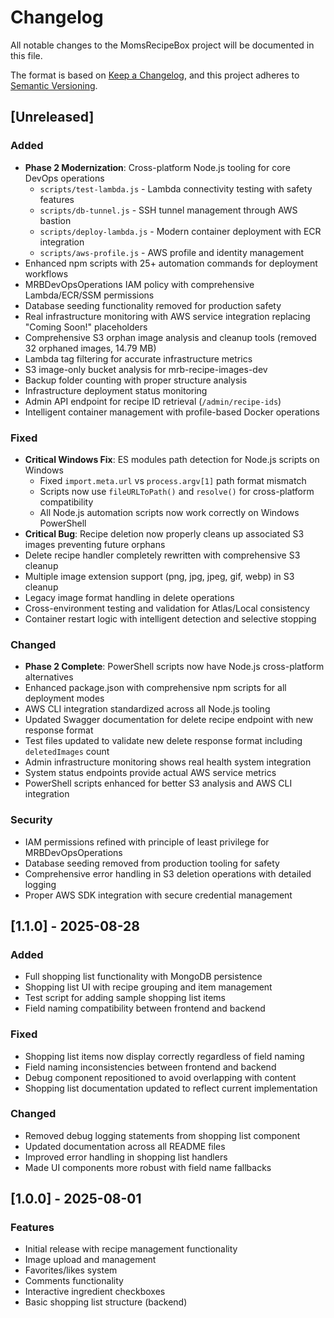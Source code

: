 # Changelog

All notable changes to the MomsRecipeBox project will be documented in this file.

The format is based on [Keep a Changelog](https://keepachangelog.com/en/1.0.0/),
and this project adheres to [Semantic Versioning](https://semver.org/spec/v2.0.0.html).

## [Unreleased]

### Added

- **Phase 2 Modernization**: Cross-platform Node.js tooling for core DevOps operations
  - `scripts/test-lambda.js` - Lambda connectivity testing with safety features
  - `scripts/db-tunnel.js` - SSH tunnel management through AWS bastion
  - `scripts/deploy-lambda.js` - Modern container deployment with ECR integration
  - `scripts/aws-profile.js` - AWS profile and identity management
- Enhanced npm scripts with 25+ automation commands for deployment workflows
- MRBDevOpsOperations IAM policy with comprehensive Lambda/ECR/SSM permissions
- Database seeding functionality removed for production safety
- Real infrastructure monitoring with AWS service integration replacing "Coming Soon!" placeholders
- Comprehensive S3 orphan image analysis and cleanup tools (removed 32 orphaned images, 14.79 MB)
- Lambda tag filtering for accurate infrastructure metrics
- S3 image-only bucket analysis for mrb-recipe-images-dev
- Backup folder counting with proper structure analysis
- Infrastructure deployment status monitoring
- Admin API endpoint for recipe ID retrieval (`/admin/recipe-ids`)
- Intelligent container management with profile-based Docker operations

### Fixed

- **Critical Windows Fix**: ES modules path detection for Node.js scripts on Windows
  - Fixed `import.meta.url` vs `process.argv[1]` path format mismatch
  - Scripts now use `fileURLToPath()` and `resolve()` for cross-platform compatibility
  - All Node.js automation scripts now work correctly on Windows PowerShell
- **Critical Bug**: Recipe deletion now properly cleans up associated S3 images preventing future orphans
- Delete recipe handler completely rewritten with comprehensive S3 cleanup
- Multiple image extension support (png, jpg, jpeg, gif, webp) in S3 cleanup
- Legacy image format handling in delete operations
- Cross-environment testing and validation for Atlas/Local consistency
- Container restart logic with intelligent detection and selective stopping

### Changed

- **Phase 2 Complete**: PowerShell scripts now have Node.js cross-platform alternatives
- Enhanced package.json with comprehensive npm scripts for all deployment modes
- AWS CLI integration standardized across all Node.js tooling
- Updated Swagger documentation for delete recipe endpoint with new response format
- Test files updated to validate new delete response format including `deletedImages` count
- Admin infrastructure monitoring shows real health system integration
- System status endpoints provide actual AWS service metrics
- PowerShell scripts enhanced for better S3 analysis and AWS CLI integration

### Security

- IAM permissions refined with principle of least privilege for MRBDevOpsOperations
- Database seeding removed from production tooling for safety
- Comprehensive error handling in S3 deletion operations with detailed logging
- Proper AWS SDK integration with secure credential management

## [1.1.0] - 2025-08-28

### Added

- Full shopping list functionality with MongoDB persistence
- Shopping list UI with recipe grouping and item management
- Test script for adding sample shopping list items
- Field naming compatibility between frontend and backend

### Fixed

- Shopping list items now display correctly regardless of field naming
- Field naming inconsistencies between frontend and backend
- Debug component repositioned to avoid overlapping with content
- Shopping list documentation updated to reflect current implementation

### Changed

- Removed debug logging statements from shopping list component
- Updated documentation across all README files
- Improved error handling in shopping list handlers
- Made UI components more robust with field name fallbacks

## [1.0.0] - 2025-08-01

### Features

- Initial release with recipe management functionality
- Image upload and management
- Favorites/likes system
- Comments functionality
- Interactive ingredient checkboxes
- Basic shopping list structure (backend)
